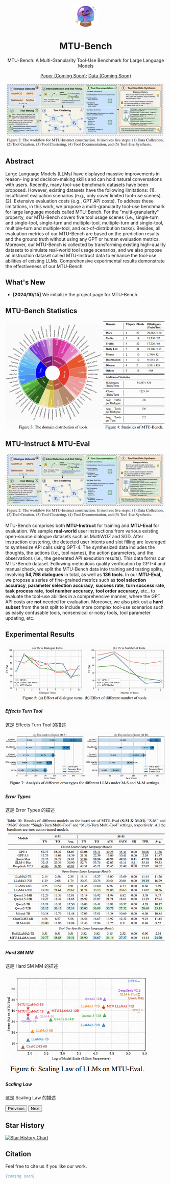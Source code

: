 
<div align= "center">
  <img src="assets/mtubench-logo.png" alt="MTU-Bench Logo" width="70"/>
    <h1>MTU-Bench</h1>
</div>

<p align="center">  
MTU-Bench: A Multi-Granularity Tool-Use Benchmark for Large Language Models
</p>

<p align="center">  
<a href="">Paper (Coming Soon)</a>; 
<a href="">Data (Coming Soon)</a>
</p>

![](assets/mtubench-framework.png)

## Abstract

Large Language Models (LLMs) have displayed massive improvements in reason- ing and decision-making skills and can hold natural conversations with users. Recently, many tool-use benchmark datasets have been proposed. However, existing datasets have the following limitations: (1). Insufficient evaluation scenarios (e.g., only cover limited tool-use scenes). (2). Extensive evaluation costs (e.g., GPT API costs). To address these limitations, in this work, we propose a multi-granularity tool-use benchmark for large language models called MTU-Bench. For the "multi-granularity" property, our MTU-Bench covers five tool usage scenes (i.e., single-turn and single-tool, single-turn and multiple-tool, multiple-turn and single-tool, multiple-turn and multiple-tool, and out-of-distribution tasks). Besides, all evaluation metrics of our MTU-Bench are based on the prediction results and the ground truth without using any GPT or human evaluation metrics. Moreover, our MTU-Bench is collected by transforming existing high-quality datasets to simulate real-world tool usage scenarios, and we also propose an instruction dataset called MTU-Instruct data to enhance the tool-use abilities of existing LLMs. Comprehensive experimental results demonstrate the effectiveness of our MTU-Bench.


## What's New

- **[2024/10/15]** We initialize the project page for MTU-Bench.


## MTU-Bench Statistics

![](assets/statistics.png)


## MTU-Instruct & MTU-Eval

![](assets/mtubench-framework.png)

MTU-Bench comprises both **MTU-Instruct** for training and **MTU-Eval** for evaluation. 
We sample **real-world** user instructions from various existing open-source
dialogue datasets such as MultiWOZ and SGD. After instruction clustering, the detected user intents and slot filling are leveraged to synthesize API calls using GPT-4. The synthesized data includes the thoughts, the actions (i.e., tool names), the action parameters, and the observations (i.e., the generated API execution results). This data forms our MTU-Bench dataset. Following meticulous quality verification by GPT-4 and manual check, we split the MTU-Bench data into training and testing splits, involving **54,798 dialogues** in total, as well as **136 tools**. In our **MTU-Eval**, we propose a series of fine-grained metrics such as **tool selection accuracy**, **parameter selection accuracy**, **success rate**, **turn success rate**, **task process rate**, **tool number accuracy**, **tool order accuracy**, etc., to evaluate the tool-use abilities in a comprehensive manner, where the GPT API costs are **not** needed for evaluation. Moreover, we also pick out a **hard subset** from the test split to include more complex tool-use scenarios such as easily confusable tools, nonsensical or noisy tools, tool parameter updating, etc.

## Experimental Results

<!DOCTYPE html>
<html lang="en">
<head>
  <meta charset="UTF-8">
  <meta name="viewport" content="width=device-width, initial-scale=1.0">
  <title>Image Carousel</title>
  <!-- 引入 Bootstrap CSS -->
  <link href="https://cdn.jsdelivr.net/npm/bootstrap@5.3.0/dist/css/bootstrap.min.css" rel="stylesheet">
</head>
<body>

<div id="imageCarousel" class="carousel slide" data-bs-ride="carousel">
  <div class="carousel-inner">
    <!-- 第一张图像 -->
    <div class="carousel-item active">
      <img src="assets/effects-turn-tool.png" class="d-block w-100" alt="Effects Turn Tool">
      <div class="carousel-caption d-none d-md-block">
        <h5>Effects Turn Tool</h5>
        <p>这是 Effects Turn Tool 的描述</p>
      </div>
    </div>
    <!-- 第二张图像 -->
    <div class="carousel-item">
      <img src="assets/error-types.png" class="d-block w-100" alt="Error Types">
      <div class="carousel-caption d-none d-md-block">
        <h5>Error Types</h5>
        <p>这是 Error Types 的描述</p>
      </div>
    </div>
    <!-- 第三张图像 -->
    <div class="carousel-item">
      <img src="assets/hard-sm_mm.png" class="d-block w-100" alt="Hard SM MM">
      <div class="carousel-caption d-none d-md-block">
        <h5>Hard SM MM</h5>
        <p>这是 Hard SM MM 的描述</p>
      </div>
    </div>
    <!-- 第四张图像 -->
    <div class="carousel-item">
      <img src="assets/scaling-law.png" class="d-block w-100" alt="Scaling Law">
      <div class="carousel-caption d-none d-md-block">
        <h5>Scaling Law</h5>
        <p>这是 Scaling Law 的描述</p>
      </div>
    </div>
  </div>
  
  <!-- 左右切换按钮 -->
  <button class="carousel-control-prev" type="button" data-bs-target="#imageCarousel" data-bs-slide="prev">
    <span class="carousel-control-prev-icon" aria-hidden="true"></span>
    <span class="visually-hidden">Previous</span>
  </button>
  <button class="carousel-control-next" type="button" data-bs-target="#imageCarousel" data-bs-slide="next">
    <span class="carousel-control-next-icon" aria-hidden="true"></span>
    <span class="visually-hidden">Next</span>
  </button>
</div>

<!-- 引入 Bootstrap JS 和依赖 -->
<script src="https://cdn.jsdelivr.net/npm/bootstrap@5.3.0/dist/js/bootstrap.bundle.min.js"></script>
</body>
</html>


## Star History

[![Star History Chart](https://api.star-history.com/svg?repos=MTU-Bench-Team/MTU-Bench&type=Date)](https://star-history.com/#MTU-Bench-Team/MTU-Bench&Date)

## Citation

Feel free to cite us if you like our work.

```bibtex
{coming soon}
```
